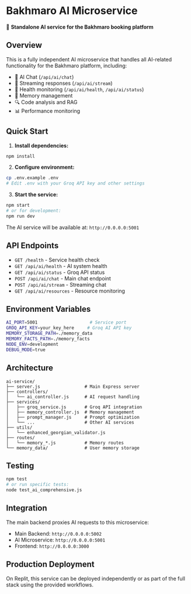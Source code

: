 
# Bakhmaro AI Microservice

🤖 **Standalone AI service for the Bakhmaro booking platform**

## Overview

This is a fully independent AI microservice that handles all AI-related functionality for the Bakhmaro platform, including:

- 💬 AI Chat (`/api/ai/chat`)
- 🌊 Streaming responses (`/api/ai/stream`)
- 🏥 Health monitoring (`/api/ai/health`, `/api/ai/status`)
- 🧠 Memory management
- 🔍 Code analysis and RAG
- 📊 Performance monitoring

## Quick Start

1. **Install dependencies:**
```bash
npm install
```

2. **Configure environment:**
```bash
cp .env.example .env
# Edit .env with your Groq API key and other settings
```

3. **Start the service:**
```bash
npm start
# or for development:
npm run dev
```

The AI service will be available at: `http://0.0.0.0:5001`

## API Endpoints

- `GET /health` - Service health check
- `GET /api/ai/health` - AI system health
- `GET /api/ai/status` - Groq API status
- `POST /api/ai/chat` - Main chat endpoint
- `POST /api/ai/stream` - Streaming chat
- `GET /api/ai/resources` - Resource monitoring

## Environment Variables

```bash
AI_PORT=5001                    # Service port
GROQ_API_KEY=your_key_here     # Groq AI API key
MEMORY_STORAGE_PATH=./memory_data
MEMORY_FACTS_PATH=./memory_facts
NODE_ENV=development
DEBUG_MODE=true
```

## Architecture

```
ai-service/
├── server.js                 # Main Express server
├── controllers/
│   └── ai_controller.js      # AI request handling
├── services/
│   ├── groq_service.js       # Groq API integration
│   ├── memory_controller.js  # Memory management
│   ├── prompt_manager.js     # Prompt optimization
│   └── ...                   # Other AI services
├── utils/
│   └── enhanced_georgian_validator.js
├── routes/
│   └── memory_*.js           # Memory routes
└── memory_data/              # User memory storage
```

## Testing

```bash
npm test
# or run specific tests:
node test_ai_comprehensive.js
```

## Integration

The main backend proxies AI requests to this microservice:
- Main Backend: `http://0.0.0.0:5002`
- AI Microservice: `http://0.0.0.0:5001`
- Frontend: `http://0.0.0.0:3000`

## Production Deployment

On Replit, this service can be deployed independently or as part of the full stack using the provided workflows.
